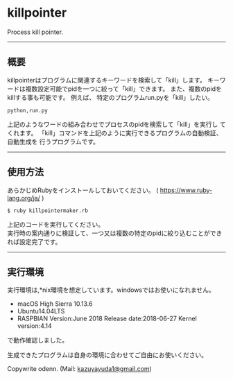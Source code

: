 # killpointer

Process kill pointer.
***
## 概要
killpointerはプログラムに関連するキーワードを検索して「kill」します。
キーワードは複数設定可能でpidを一つに絞って「kill」できます。
また、複数のpidをkillする事も可能です。
例えば、
特定のプログラムrun.pyを「kill」したい。
```
python,run.py
```
上記のようなワードの組み合わせでプロセスのpidを検索して「kill」を実行し
てくれます。
「kill」コマンドを上記のように実行できるプログラムの自動検証、自動生成を
行うプログラムです。
***
## 使用方法  
あらかじめRubyをインストールしておいてください。  ( 
https://www.ruby-lang.org/ja/ )  

```
$ ruby killpointermaker.rb
```

上記のコードを実行してください。  
実行時の案内通りに検証して、一つ又は複数の特定のpidに絞り込むことができれば設定完了です。    

***

## 実行環境  
実行環境は,*nix環境を想定しています。windowsではお使いになれません。  

* macOS High Sierra 10.13.6
* Ubuntu14.04LTS
* RASPBIAN Version:June 2018 Release date:2018-06-27 Kernel version:4.14 

で動作確認しました。

生成できたプログラムは自身の環境に合わせてご自由にお使いください。  

Copywrite odenn. (Mail: kazuyayuda1@gmail.com)
